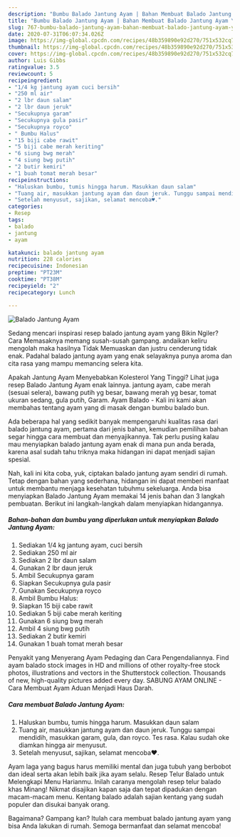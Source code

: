 ```yaml
---
description: "Bumbu Balado Jantung Ayam | Bahan Membuat Balado Jantung Ayam Yang Paling Enak"
title: "Bumbu Balado Jantung Ayam | Bahan Membuat Balado Jantung Ayam Yang Paling Enak"
slug: 767-bumbu-balado-jantung-ayam-bahan-membuat-balado-jantung-ayam-yang-paling-enak
date: 2020-07-31T06:07:34.026Z
image: https://img-global.cpcdn.com/recipes/48b359890e92d270/751x532cq70/balado-jantung-ayam-foto-resep-utama.jpg
thumbnail: https://img-global.cpcdn.com/recipes/48b359890e92d270/751x532cq70/balado-jantung-ayam-foto-resep-utama.jpg
cover: https://img-global.cpcdn.com/recipes/48b359890e92d270/751x532cq70/balado-jantung-ayam-foto-resep-utama.jpg
author: Luis Gibbs
ratingvalue: 3.5
reviewcount: 5
recipeingredient:
- "1/4 kg jantung ayam cuci bersih"
- "250 ml air"
- "2 lbr daun salam"
- "2 lbr daun jeruk"
- "Secukupnya garam"
- "Secukupnya gula pasir"
- "Secukupnya royco"
- " Bumbu Halus"
- "15 biji cabe rawit"
- "5 biji cabe merah keriting"
- "6 siung bwg merah"
- "4 siung bwg putih"
- "2 butir kemiri"
- "1 buah tomat merah besar"
recipeinstructions:
- "Haluskan bumbu, tumis hingga harum. Masukkan daun salam"
- "Tuang air, masukkan jantung ayam dan daun jeruk. Tunggu sampai mendidih, masukkan garam, gula, dan royco. Tes rasa. Kalau sudah oke diamkan hingga air menyusut."
- "Setelah menyusut, sajikan, selamat mencoba♥️."
categories:
- Resep
tags:
- balado
- jantung
- ayam

katakunci: balado jantung ayam 
nutrition: 228 calories
recipecuisine: Indonesian
preptime: "PT23M"
cooktime: "PT38M"
recipeyield: "2"
recipecategory: Lunch

---
```



![Balado Jantung Ayam](https://img-global.cpcdn.com/recipes/48b359890e92d270/751x532cq70/balado-jantung-ayam-foto-resep-utama.jpg)

Sedang mencari inspirasi resep balado jantung ayam yang Bikin Ngiler? Cara Memasaknya memang susah-susah gampang. andaikan keliru mengolah maka hasilnya Tidak Memuaskan dan justru cenderung tidak enak. Padahal balado jantung ayam yang enak selayaknya punya aroma dan cita rasa yang mampu memancing selera kita.

Apakah Jantung Ayam Menyebabkan Kolesterol Yang Tinggi? Lihat juga resep Balado Jantung Ayam enak lainnya. jantung ayam, cabe merah (sesuai selera), bawang putih yg besar, bawang merah yg besar, tomat ukuran sedang, gula putih, Garam. Ayam Balado - Kali ini kami akan membahas tentang ayam yang di masak dengan bumbu balado bun.

Ada beberapa hal yang sedikit banyak mempengaruhi kualitas rasa dari balado jantung ayam, pertama dari jenis bahan, kemudian pemilihan bahan segar hingga cara membuat dan menyajikannya. Tak perlu pusing kalau mau menyiapkan balado jantung ayam enak di mana pun anda berada, karena asal sudah tahu triknya maka hidangan ini dapat menjadi sajian spesial.


Nah, kali ini kita coba, yuk, ciptakan balado jantung ayam sendiri di rumah. Tetap dengan bahan yang sederhana, hidangan ini dapat memberi manfaat untuk membantu menjaga kesehatan tubuhmu sekeluarga. Anda bisa menyiapkan Balado Jantung Ayam memakai 14 jenis bahan dan 3 langkah pembuatan. Berikut ini langkah-langkah dalam menyiapkan hidangannya.

<!--inarticleads1-->

##### Bahan-bahan dan bumbu yang diperlukan untuk menyiapkan Balado Jantung Ayam:

1. Sediakan 1/4 kg jantung ayam, cuci bersih
1. Sediakan 250 ml air
1. Sediakan 2 lbr daun salam
1. Gunakan 2 lbr daun jeruk
1. Ambil Secukupnya garam
1. Siapkan Secukupnya gula pasir
1. Gunakan Secukupnya royco
1. Ambil  Bumbu Halus:
1. Siapkan 15 biji cabe rawit
1. Sediakan 5 biji cabe merah keriting
1. Gunakan 6 siung bwg merah
1. Ambil 4 siung bwg putih
1. Sediakan 2 butir kemiri
1. Gunakan 1 buah tomat merah besar


Penyakit yang Menyerang Ayam Pedaging dan Cara Pengendaliannya. Find ayam balado stock images in HD and millions of other royalty-free stock photos, illustrations and vectors in the Shutterstock collection. Thousands of new, high-quality pictures added every day. SABUNG AYAM ONLINE - Cara Membuat Ayam Aduan Menjadi Haus Darah. 

<!--inarticleads2-->

##### Cara membuat Balado Jantung Ayam:

1. Haluskan bumbu, tumis hingga harum. Masukkan daun salam
1. Tuang air, masukkan jantung ayam dan daun jeruk. Tunggu sampai mendidih, masukkan garam, gula, dan royco. Tes rasa. Kalau sudah oke diamkan hingga air menyusut.
1. Setelah menyusut, sajikan, selamat mencoba♥️.


Ayam laga yang bagus harus memiliki mental dan juga tubuh yang berbobot dan ideal serta akan lebih baik jika ayam selalu. Resep Telur Balado untuk Melengkapi Menu Harianmu. Inilah caranya mengolah resep telur balado khas Minang! Nikmat disajikan kapan saja dan tepat dipadukan dengan macam-macam menu. Kentang balado adalah sajian kentang yang sudah populer dan disukai banyak orang. 

Bagaimana? Gampang kan? Itulah cara membuat balado jantung ayam yang bisa Anda lakukan di rumah. Semoga bermanfaat dan selamat mencoba!
